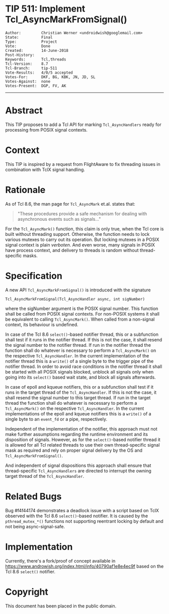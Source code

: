 # TIP 511: Implement Tcl_AsyncMarkFromSignal()
	Author:         Christian Werner <undroidwish@googlemail.com>
	State:          Final
	Type:           Project
	Vote:           Done
	Created:        14-June-2018
	Post-History:   
	Keywords:       Tcl,threads
	Tcl-Version:	8.7
	Tcl-Branch:     tip-511
	Vote-Results:   4/0/5 accepted
	Votes-For:      DKF, BG, KBK, JN, JD, SL
	Votes-Against:  none
	Votes-Present:  DGP, FV, AK
-----

# Abstract

This TIP proposes to add a Tcl API for marking `Tcl_AsyncHandlers` ready for
processing from POSIX signal contexts.

# Context

This TIP is inspired by a request from FlightAware to fix threading issues
in combination with TclX signal handling.

# Rationale

As of Tcl 8.6, the man page for `Tcl_AsyncMark` et.al. states that:

> "These procedures provide a safe mechanism for dealing with asynchronous
> events such as signals..."

For the `Tcl_AsyncMark()` function, this claim is only true, when the Tcl
core is built without threading support. Otherwise, the function needs
to lock various mutexes to carry out its operation. But locking mutexes
in a POSIX signal context is plain _verboten_. And even worse, many signals
in POSIX have process context, and delivery to threads is random without
thread-specific masks.

# Specification

A new API `Tcl_AsyncMarkFromSignal()` is introduced with the signature

    Tcl_AsyncMarkFromSignal(Tcl_AsyncHandler async, int sigNumber)

where the sigNumber argument is the POSIX signal number. This function
shall be called from POSIX signal contexts. For non-POSIX systems it
shall be equivalent to calling `Tcl_AsyncMark()`. When called from a
non-signal context, its behaviour is undefined.

In case of the Tcl 8.6 `select()`-based notifier thread, this or a
subfunction shall test if it runs in the notifier thread. If this is
not the case, it shall resend the signal number to the notifier thread.
If run in the notifier thread the function shall do whatever is necessary
to perform a `Tcl_AsyncMark()` on the respective `Tcl_AsyncHandler`. In the
current implementation of the notifier thread this is a `write()`
of a single byte to the trigger pipe of the notifier thread.
In order to avoid race conditions in the notifier thread it shall be
started with all POSIX signals blocked, unblock all signals only when
going into its `select()` based wait state, and block all signals afterwards.

In case of epoll and kqueue notifiers, this or a subfunction shall test if it
runs in the target thread of the `Tcl_AsyncHandler`. If this is not the
case, it shall resend the signal number to this target thread.
If run in the target thread the function shall do whatever is necessary
to perform a `Tcl_AsyncMark()` on the respective `Tcl_AsyncHandler`. In the
current implementations of the epoll and kqueue notifiers this is a
`write()` of a single byte to an `event_fd` or a pipe, respectively.

Independent of the implementation of the notifier, this approach must
not make further assumptions regarding the runtime environment and its
disposition of signals. However, as for the `select()`-based notifier
thread it is allowed for all Tcl related threads to use their own
thread-specific signal mask as required and rely on proper signal
delivery by the OS and `Tcl_AsyncMarkFromSignal()`.

And independent of signal dispositions this approach shall ensure
that thread-specific `Tcl_AsyncHandlers` are directed to interrupt the
owning target thread of the `Tcl_AsyncHandler`.

# Related Bugs

Bug #f4f44174 demonstrates a deadlock issue with a script based on TclX
observed with the Tcl 8.6 `select()`-based notifier. It is caused by the
`pthread_mutex_*()` functions not supporting reentrant locking by default and
not being async-signal-safe.

# Implementation

Currently, there's a fork/proof of concept available in
https://www.androwish.org/index.html/info/40790af1e8e4ec9f based
on the Tcl 8.6 `select()` notifier.

# Copyright

This document has been placed in the public domain.
